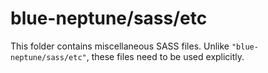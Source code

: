 # blue-neptune/sass/etc

This folder contains miscellaneous SASS files. Unlike `"blue-neptune/sass/etc"`, these files
need to be used explicitly.
